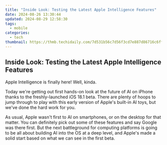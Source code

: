 ```yaml
---
title: "Inside Look: Testing the Latest Apple Intelligence Features"
date: 2024-08-26 13:30:44
updated: 2024-08-29 12:58:30
tags:
  - mobile
categories:
  - tech
thumbnail: https://thmb.techidaily.com/7d531b56c7d56f3cd7e887d86716c6ff63a79cd134093cfc17e1fe70607872eb.jpg
---
```


## Inside Look: Testing the Latest Apple Intelligence Features

Apple Intelligence is finally here! Well, kinda.  
  
 Today we're getting out first hands-on look at the future of AI on iPhone thanks to the freshly-launched iOS 18.1 beta. There are plenty of hoops to jump through to play with this early version of Apple's built-in AI toys, but we've done the hard work for you.  
  
 As usual, Apple wasn't first to AI on smartphones, or on the desktop for that matter. You can definitely pick out some of these features and say Google was there first. But the next battleground for computing platforms is going to be all about building AI into the OS at a deep level, and Apple's made a solid start based on what we can see in the first beta.

<ins class="adsbygoogle"
     style="display:block"
     data-ad-format="autorelaxed"
     data-ad-client="ca-pub-7571918770474297"
     data-ad-slot="1223367746"></ins>



<ins class="adsbygoogle"
     style="display:block"
     data-ad-client="ca-pub-7571918770474297"
     data-ad-slot="8358498916"
     data-ad-format="auto"
     data-full-width-responsive="true"></ins>
